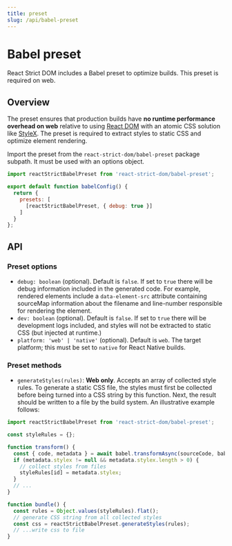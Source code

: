 ```yaml
---
title: preset
slug: /api/babel-preset
---
```


# Babel preset

<p className="text-xl">React Strict DOM includes a Babel preset to optimize builds. This preset is required on web.</p>

## Overview

The preset ensures that production builds have **no runtime performance overhead on web** relative to using [React DOM](https://react.dev/) with an atomic CSS solution like [StyleX](https://stylexjs.com). The preset is required to extract styles to static CSS and optimize element rendering.

Import the preset from the `react-strict-dom/babel-preset` package subpath. It must be used with an options object.


```js title="babel.config.web.js"
import reactStrictBabelPreset from 'react-strict-dom/babel-preset';

export default function babelConfig() {
  return {
    presets: [
      [reactStrictBabelPreset, { debug: true }]
    ]
  }
};
```

## API

### Preset options

* `debug: boolean` (optional). Default is `false`. If set to `true` there will be debug information included in the generated code. For example, rendered elements include a `data-element-src` attribute containing sourceMap information about the filename and line-number responsible for rendering the element.
* `dev: boolean` (optional). Default is `false`. If set to `true` there will be development logs included, and styles will not be extracted to static CSS (but injected at runtime.)
* `platform: 'web' | 'native'` (optional). Default is `web`. The target platform; this must be set to `native` for React Native builds.

### Preset methods

* `generateStyles(rules)`: **Web only**. Accepts an array of collected style rules. To generate a static CSS file, the styles must first be collected before being turned into a CSS string by this function. Next, the result should be written to a file by the build system. An illustrative example follows:

```js
import reactStrictBabelPreset from 'react-strict-dom/babel-preset';

const styleRules = {};

function transform() {
  const { code, metadata } = await babel.transformAsync(sourceCode, babelConfig);
  if (metadata.stylex != null && metadata.stylex.length > 0) {
    // collect styles from files
    styleRules[id] = metadata.stylex;
  }
  // ...
}

function bundle() {
  const rules = Object.values(styleRules).flat();
  // generate CSS string from all collected styles
  const css = reactStrictBabelPreset.generateStyles(rules);
  // ...write css to file
}
```
